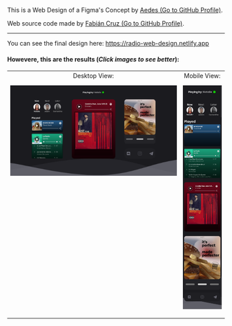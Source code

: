 This is a Web Design of a Figma's Concept by [Aedes (Go to GitHub Profile)](https://github.com/aedes0).

Web source code made by [Fabián Cruz (Go to GitHub Profile)](https://github.com/FabianCruz-0).

<hr>

You can see the final design here: https://radio-web-design.netlify.app
<br>

#### Howevere, this are the results (<strong><i>Click images to see better</i></strong>):
<table>
<tr>
<td valign=top>
<center>
Desktop View:<br>

![Desktop](https://raw.githubusercontent.com/FabianCruz-0/Radio-Web-Design/master/style/images/final-results/desktop.png)
</center>
</td>
<td>
<center>
Mobile View:<br>

![Mobile](https://raw.githubusercontent.com/FabianCruz-0/Radio-Web-Design/master/style/images/final-results/mobile.png)
</center>
</td>
</tr>
</table>